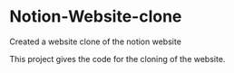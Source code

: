 # Notion-Website-clone
Created a website clone of the notion website

This project gives the code for the cloning of the website.
